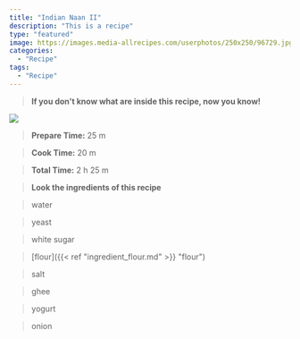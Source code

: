 ```yaml
---
title: "Indian Naan II"
description: "This is a recipe"
type: "featured"
image: https://images.media-allrecipes.com/userphotos/250x250/96729.jpg
categories: 
  - "Recipe"
tags: 
  - "Recipe"
---
```



>**If you don't know what are inside this recipe, now you know!**

![](../images/Recipes-Banner.jpg)
> **Prepare Time:** 25 m


> **Cook Time:** 20 m


> **Total Time:** 2 h 25 m

> **Look the ingredients of this recipe**

> water

> yeast

> white sugar

> [flour]({{< ref "ingredient_flour.md" >}} "flour")

> salt

> ghee

> yogurt

> onion

